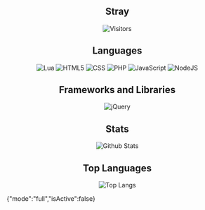 <!--
**StrayDevv/StrayDevv** is a ✨ _special_ ✨ repository because its `README.md` (this file) appears on your GitHub profile.

Here are some ideas to get you started:

- 🔭 I’m currently working on ...
- 🌱 I’m currently learning ...
- 👯 I’m looking to collaborate on ...
- 🤔 I’m looking for help with ...
- 💬 Ask me about ...
- 📫 How to reach me: ...
- 😄 Pronouns: ...
- ⚡ Fun fact: ...
-->



<h2 align="center">Stray</h2>

<p align="center">
  <img alt="Visitors" src="https://visitor-badge.laobi.icu/badge?page_id=StrayDevv.StrayDevv">
</p>

<h2 align="center">Languages</h2>

<p align="center">
  <img alt="Lua" src="https://img.shields.io/badge/lua-%232C2D72.svg?style=for-the-badge&logo=lua&logoColor=white">
  <img alt="HTML5" src="https://img.shields.io/badge/html5-%23E34F26.svg?style=for-the-badge&logo=html5&logoColor=white"/>
  <img alt="CSS" src="https://img.shields.io/badge/css3-%231572B6.svg?style=for-the-badge&logo=css3&logoColor=white">
  <img alt="PHP" src="https://img.shields.io/badge/php-%23777BB4.svg?style=for-the-badge&logo=php&logoColor=white">
   <img alt="JavaScript" src="https://img.shields.io/badge/javascript-%23323330.svg?style=for-the-badge&logo=javascript&logoColor=%23F7DF1E"/>
  <img alt="NodeJS" src="https://img.shields.io/badge/node.js-%2343853D.svg?style=for-the-badge&logo=node-dot-js&logoColor=white"/>
</p>

<h2 align="center">Frameworks and Libraries</h2>

<p align="center">
  <img alt="jQuery" src="https://img.shields.io/badge/jquery-%230769AD.svg?style=for-the-badge&logo=jquery&logoColor=white"/>
</p>


<h2 align="center">Stats</h2>

<p align="center">
  <img alt="Github Stats" src="https://github-readme-stats.vercel.app/api?username=StrayDevv&show_icons=true&theme=dark">
</p>

<h2 align="center">Top Languages</h2>

<p align="center">
  <img alt="Top Langs" src="https://github-readme-stats.vercel.app/api/top-langs/?username=StrayDevv&theme=dark">
</p>

 
{"mode":"full","isActive":false}
